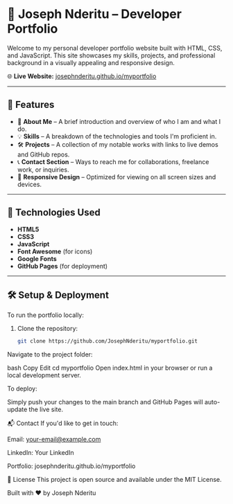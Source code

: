 # 💼 Joseph Nderitu – Developer Portfolio

Welcome to my personal developer portfolio website built with HTML, CSS, and JavaScript. This site showcases my skills, projects, and professional background in a visually appealing and responsive design.

🌐 **Live Website:** [josephnderitu.github.io/myportfolio](https://josephnderitu.github.io/myportfolio/)

---

## 📌 Features

- 👤 **About Me** – A brief introduction and overview of who I am and what I do.
- 💡 **Skills** – A breakdown of the technologies and tools I'm proficient in.
- 🛠️ **Projects** – A collection of my notable works with links to live demos and GitHub repos.
- 📞 **Contact Section** – Ways to reach me for collaborations, freelance work, or inquiries.
- 📱 **Responsive Design** – Optimized for viewing on all screen sizes and devices.

---

## 🚀 Technologies Used

- **HTML5**
- **CSS3**
- **JavaScript**
- **Font Awesome** (for icons)
- **Google Fonts**
- **GitHub Pages** (for deployment)

---

## 🛠️ Setup & Deployment

To run the portfolio locally:

1. Clone the repository:
   ```bash
   git clone https://github.com/JosephNderitu/myportfolio.git
Navigate to the project folder:

bash
Copy
Edit
cd myportfolio
Open index.html in your browser or run a local development server.

To deploy:

Simply push your changes to the main branch and GitHub Pages will auto-update the live site.

📬 Contact
If you'd like to get in touch:

Email: your-email@example.com

LinkedIn: Your LinkedIn

Portfolio: josephnderitu.github.io/myportfolio

📄 License
This project is open source and available under the MIT License.

Built with ❤️ by Joseph Nderitu
